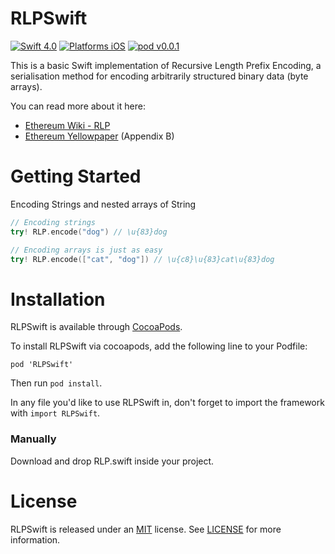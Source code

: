 # RLPSwift
[![Swift 4.0](https://img.shields.io/badge/Swift-4.0-orange.svg?style=flat)](https://developer.apple.com/swift/)
[![Platforms iOS](https://img.shields.io/badge/Platforms-iOS-lightgray.svg?style=flat)](https://developer.apple.com/swift/)
[![pod v0.0.1](https://img.shields.io/badge/pod-v0.0.1-blue.svg)](https://cocoapods.org)

This is a basic Swift implementation of Recursive Length Prefix Encoding, a serialisation method for encoding arbitrarily structured binary data (byte arrays).

You can read more about it here:
* [Ethereum Wiki - RLP](https://github.com/ethereum/wiki/wiki/RLP)
* [Ethereum Yellowpaper](https://ethereum.github.io/yellowpaper/paper.pdf) (Appendix B)

# Getting Started

Encoding Strings and nested arrays of String

```swift
// Encoding strings
try! RLP.encode("dog") // \u{83}dog

// Encoding arrays is just as easy
try! RLP.encode(["cat", "dog"]) // \u{c8}\u{83}cat\u{83}dog
```

# Installation

RLPSwift is available through [CocoaPods](http://cocoapods.org).

To install RLPSwift via cocoapods, add the following line to your Podfile:

```
pod 'RLPSwift'
```

Then run `pod install`.

In any file you'd like to use RLPSwift in, don't forget to
import the framework with `import RLPSwift`.

### Manually
Download and drop RLP.swift inside your project.

# License

RLPSwift is released under an [MIT](https://tldrlegal.com/license/mit-license) license. See [LICENSE](LICENSE) for more information.
